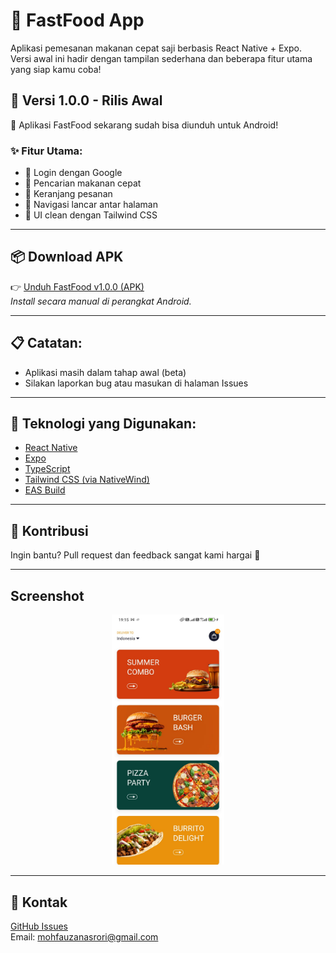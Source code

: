 # 🍔 FastFood App

Aplikasi pemesanan makanan cepat saji berbasis React Native + Expo.  
Versi awal ini hadir dengan tampilan sederhana dan beberapa fitur utama yang siap kamu coba!

## 🚀 Versi 1.0.0 - Rilis Awal

🎉 Aplikasi FastFood sekarang sudah bisa diunduh untuk Android!

### ✨ Fitur Utama:

- 🔐 Login dengan Google
- 🔎 Pencarian makanan cepat
- 🛒 Keranjang pesanan
- 🧭 Navigasi lancar antar halaman
- 🎨 UI clean dengan Tailwind CSS

---

## 📦 Download APK

👉 [Unduh FastFood v1.0.0 (APK)](https://expo.dev/artifacts/eas/eBJjwLA4AKbmCKKDxJcXE2.apk)  
_Install secara manual di perangkat Android._

---

## 📋 Catatan:

- Aplikasi masih dalam tahap awal (beta)
- Silakan laporkan bug atau masukan di halaman Issues

---

## 🔧 Teknologi yang Digunakan:

- [React Native](https://reactnative.dev/)
- [Expo](https://expo.dev/)
- [TypeScript](https://www.typescriptlang.org/)
- [Tailwind CSS (via NativeWind)](https://www.nativewind.dev/)
- [EAS Build](https://docs.expo.dev/eas/)

---

## 🤝 Kontribusi

Ingin bantu? Pull request dan feedback sangat kami hargai 🙌

---

## Screenshot

<div align="center">
  <img src="assets/readme/home.jpeg" alt="Project Banner" height="400">
</div>

---

## 📍 Kontak

[GitHub Issues](https://github.com/BitwiseJs/fast_food/issues)  
Email: mohfauzanasrori@gmail.com
